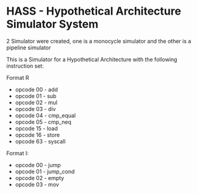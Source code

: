 # HASS - Hypothetical Architecture Simulator System

2 Simulator were created, one is a monocycle simulator and the other is a pipeline simulator

This is a Simulator for a Hypothetical Architecture with the following instruction set:

Format R
 - opcode 00 - add
 - opcode 01 - sub
 - opcode 02 - mul
 - opcode 03 - div
 - opcode 04 - cmp_equal
 - opcode 05 - cmp_neq
 - opcode 15 - load
 - opcode 16 - store
 - opcode 63 - syscall

 Format I:
 - opcode 00 - jump
 - opcode 01 - jump_cond
 - opcode 02 - empty
 - opcode 03 - mov
